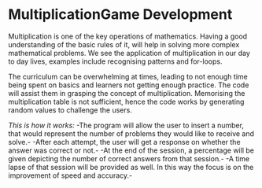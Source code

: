 # MultiplicationGame Development

Multiplication is one of the key operations of mathematics. Having a good understanding of the basic rules of it, will help in solving more complex mathematical problems. We see the application of multiplication in our day to day lives, examples include recognising patterns and for-loops.

The curriculum can be overwhelming at times, leading to not enough time being spent on basics and learners not getting enough practice. The code will assist them in grasping the concept of multiplication. Memorising the multiplication table is not sufficient, hence the code works by generating random values to challenge the users.

*This is how it works:*
-The program will allow the user to insert a number, that would represent the number of problems they would like to receive and solve.-
-After each attempt, the user will get a response on whether the answer was correct or not.-
-At the end of the session, a percentage will be given depicting the number of correct answers from that session.- 
-A time lapse of that session will be provided as well. In this way the focus is on the improvement of speed and accuracy.-